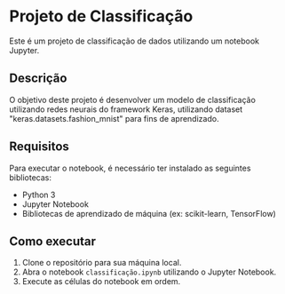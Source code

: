 # Projeto de Classificação

Este é um projeto de classificação de dados utilizando um notebook Jupyter.

## Descrição

O objetivo deste projeto é desenvolver um modelo de classificação utilizando redes neurais do framework Keras, utilizando dataset "keras.datasets.fashion_mnist" para fins de aprendizado.

## Requisitos

Para executar o notebook, é necessário ter instalado as seguintes bibliotecas:

- Python 3
- Jupyter Notebook
- Bibliotecas de aprendizado de máquina (ex: scikit-learn, TensorFlow)

## Como executar

1. Clone o repositório para sua máquina local.
2. Abra o notebook `classificação.ipynb` utilizando o Jupyter Notebook.
3. Execute as células do notebook em ordem.
